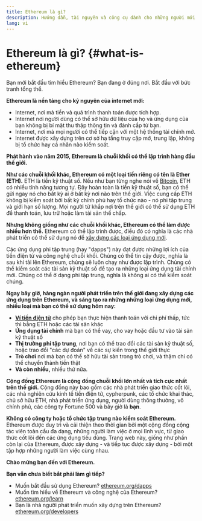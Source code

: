 ```yaml
---
title: Ethereum là gì?
description: Hướng dẫn, tài nguyên và công cụ dành cho những người mới làm quen với Ethereum.
lang: vi
---
```


# Ethereum là gì? {#what-is-ethereum}

Bạn mới bắt đầu tìm hiểu Ethereum? Bạn đang ở đúng nơi. Bắt đầu với bức tranh tổng thể.

**Ethereum là nền tảng cho kỷ nguyên của internet mới:**

- Internet, nơi mà tiền và quá trình thanh toán được tích hợp.
- Internet nơi người dùng có thể sở hữu dữ liệu của họ và ứng dụng của bạn không bị bí mật thu thập thông tin và đánh cắp từ bạn.
- Internet, nơi mà mọi người có thể tiếp cận với một hệ thống tài chính mở.
- Internet được xây dựng trên cơ sở hạ tầng truy cập mở, trung lập, không bị tổ chức hay cá nhân nào kiểm soát.

**Phát hành vào năm 2015, Ethereum là chuỗi khối có thể lập trình hàng đầu thế giới.**

**Như các chuỗi khối khác, Ethereum có một loại tiền riêng có tên là Ether (ETH).** ETH là tiền kỹ thuật số. Nếu như bạn từng nghe nói về [Bitcoin](http://bitcoin.org/), ETH có nhiều tính năng tương tự. Đây hoàn toàn là tiền kỹ thuật số, bạn có thể gửi ngay nó cho bất kỳ ai ở bất kỳ nơi nào trên thế giới. Việc cung cấp ETH không bị kiểm soát bởi bất kỳ chính phủ hay tổ chức nào - nó phi tập trung và giới hạn số lượng. Mọi người từ khắp nơi trên thế giới có thể sử dụng ETH để thanh toán, lưu trữ hoặc làm tài sản thế chấp.

**Nhưng không giống như các chuỗi khối khác, Ethereum có thể làm được nhiều hơn thế.** Ethereum có thể lập trình được, điều đó có nghĩa là các nhà phát triển có thể sử dụng nó để [xây dựng các loại ứng dụng mới](/vi/dapps/).

Các ứng dụng phi tập trung (hay "dapps") này đạt được những lợi ích của tiền điện tử và công nghệ chuỗi khối. Chúng có thể tin cậy được, nghĩa là sau khi tải lên Ethereum, chúng sẽ luôn chạy như được lập trình. Chúng có thể kiểm soát các tài sản kỹ thuật số để tạo ra những loại ứng dụng tài chính mới. Chúng có thể ở dạng phi tập trung, nghĩa là không ai có thể kiểm soát chúng.

**Ngay bây giờ, hàng ngàn người phát triển trên thế giới đang xây dựng các ứng dụng trên Ethereum, và sáng tạo ra những những loại ứng dụng mới, nhiều loại mà bạn có thể sử dụng hôm nay:**

- [**Ví tiền điện tử**](/vi/wallets/) cho phép bạn thực hiện thanh toán với chi phí thấp, tức thì bằng ETH hoặc các tài sản khác
- **Ứng dụng tài chính** mà bạn có thể vay, cho vay hoặc đầu tư vào tài sản kỹ thuật số
- **Thị trường phi tập trung**, nơi bạn có thể trao đổi các tài sản kỹ thuật số, hoặc trao đổi "các dự đoán" về các sự kiến trong thế giới thực
- **Trò chơi** nơi mà bạn có thể sở hữu tài sản trong trò chơi, và thậm chí có thể chuyển thành tiền thật
- **Và còn nhiều,** nhiều thứ nữa.

**Cộng đồng Ethereum là cộng đồng chuỗi khối lớn nhất và tích cực nhất trên thế giới.** Cộng đồng này bao gồm các nhà phát triển giao thức cốt lõi, các nhà nghiên cứu kinh tế tiền điện tử, cypherpunk, các tổ chức khai thác, chủ sở hữu ETH, nhà phát triển ứng dụng, người dùng thông thường, vô chính phủ, các công ty Fortune 500 và bây giờ là **bạn**.

**Không có công ty hoặc tổ chức tập trung nào kiểm soát Ethereum.** Ethereum được duy trì và cải thiện theo thời gian bởi một cộng đồng cộng tác viên toàn cầu đa dạng, những người làm việc ở mọi lĩnh vực, từ giao thức cốt lõi đến các ứng dụng tiêu dùng. Trang web này, giống như phần còn lại của Ethereum, được xây dựng - và tiếp tục được xây dựng - bởi một tập hợp những người làm việc cùng nhau.

**Chào mừng bạn đến với Ethereum.**

**Bạn vẫn chưa biết bắt phải làm gì tiếp?**

- Muốn bắt đầu sử dụng Ethereum? [ethereum.org/dapps](/vi/dapps/)
- Muốn tìm hiểu về Ethereum và công nghệ của Ethereum? [ethereum.org/learn](/vi/learn/)
- Bạn là nhà người phát triển muốn xây dựng trên Ethereum? [ethereum.org/developers](/vi/developers/)
